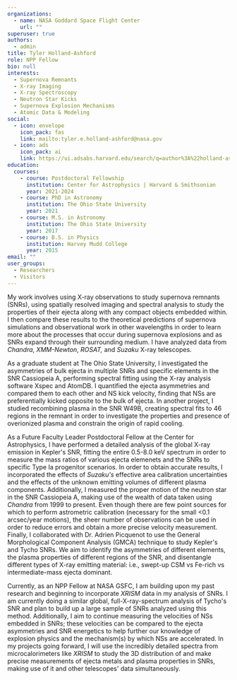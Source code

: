```yaml
---
organizations:
  - name: NASA Goddard Space Flight Center
    url: ""
superuser: true
authors:
  - admin
title: Tyler Holland-Ashford
role: NPP Fellow
bio: null
interests:
  - Supernova Remnants
  - X-ray Imaging
  - X-ray Spectroscopy
  - Neutron Star Kicks
  - Supernova Explosion Mechanisms
  - Atomic Data & Modeling
social:
  - icon: envelope
    icon_pack: fas
    link: mailto:tyler.e.holland-ashford@nasa.gov
  - icon: ads
    icon_pack: ai
    link: https://ui.adsabs.harvard.edu/search/q=author%3A%22holland-ashford%22&sort=date%20desc%2C%20bibcode%20desc&p_=0
education:
  courses:
    - course: Postdoctoral Fellowship
      institution: Center for Astrophysics | Harvard & Smithsonian
      year: 2021-2024
    - course: PhD in Astronomy
      institution: The Ohio State University
      year: 2021
    - course: M.S. in Astronomy
      institution: The Ohio State University
      year: 2017
    - course: B.S. in Physics
      institution: Harvey Mudd College
      year: 2015
email: ""
user_groups:
  - Researchers
  - Visitors
---
```

My work involves using X-ray observations to study supernova remnants (SNRs), using spatially resolved imaging and spectral analysis to study the properties of their ejecta along with any compact objects embedded within. I then compare these results to the theoretical predictions of supernova simulations and observational work in other wavelengths in order to learn more about the processes that occur during supernova explosions and as SNRs expand through their surrounding medium. I have analyzed data from *Chandra*, *XMM-Newton*, *ROSAT,* and *Suzaku* X-ray telescopes.

As a graduate student at The Ohio State University, I investigated the asymmetries of bulk ejecta in multiple SNRs and specific elements in the SNR Cassiopeia A, performing spectral fitting using the X-ray analysis software Xspec and AtomDB. I quantified the ejecta asymmetries and compared them to each other and NS kick velocity, finding that NSs are preferentially kicked opposite to the bulk of ejecta. In another project, I studied recombining plasma in the SNR W49B, creating spectral fits to 46 regions in the remnant in order to investigate the properties and presence of overionized plasma and constrain the origin of rapid cooling. 

As a Future Faculty Leader Postdoctoral Fellow at the Center for Astrophysics, I have performed a detailed analysis of the global X-ray emission in Kepler's SNR, fitting the entire 0.5-8.0 keV spectrum in order to measure the mass ratios of various ejecta elemenets and the SNRs to specific Type Ia progenitor scenarios. In order to obtain accurate results, I incorporated the effects of *Suzaku's* effective area calibration uncertainties and the effects of the unknown emitting volumes of different plasma components. Additionally, I measured the proper motion of the neutron star in the SNR Cassiopeia A, making use of the wealth of data taken using *Chandra* from 1999 to present. Even though there are few point sources for which to perform astrometric calibration (necessary for the small <0.1 arcsec/year motions), the sheer number of observations can be used in order to reduce errors and obtain a more precise velocity measurement. Finally, I collaborated with Dr. Adrien Picquenot to use the General Morphological Component Analysis (GMCA) technique to study Kepler's and Tycho SNRs. We aim to identify the asymmetries of different elements, the plasma properties of different regions of the SNR, and disentangle different types of X-ray emitting material: i.e., swept-up CSM vs Fe-rich vs intermediate-mass ejecta dominant.

Currently, as an NPP Fellow at NASA GSFC, I am building upon my past research and beginning to incorporate *XRISM* data in my analysis of SNRs. I am currently doing a similar global, full-X-ray-spectrum analysis of Tycho's SNR and plan to build up a large sample of SNRs analyzed using this method. Additionally, I aim to continue measuring the velocities of NSs embedded in SNRs; these velocities can be compared to the ejecta asymmetries and SNR energetics to help further our knowledge of explosion physics and the mechanism(s) by which NSs are accelerated. In my projects going forward, I will use the incredibly detailed spectra from microcalorimeters like *XRISM* to study the 3D distribution of and make precise measurements of ejecta metals and plasma properties in SNRs, making use of it and other telescopes' data simultaneously.

<!---I am currently working with Professor Laura Lopez on X-ray observations of supernova remnants (SNRs). Our goal is to, through spatially resolved imaging and spectral analysis, study the distribution and properties of ejecta in SNRs and learn more about the processes that occur during supernova explosions. --->


<!---I am currently working on quantifying individual elements' asymmetries in SNRs other than Cassiopeia A (for which I led a successful Chandra archival proposal to support) and measuring the mass ratios of Fe-group elements in MW and LMC Type Ia SNRs. The former project will build on my previous analysis of asymmetries in SNR ejecta, and the latter will be used to place constraints on Type Ia SNe progenitors through comparison to the results of 3D SNe simulations. --->
